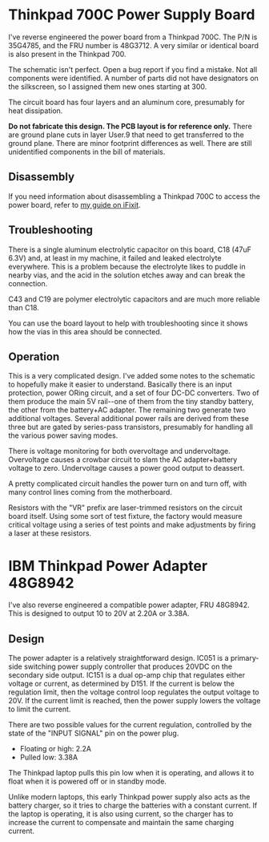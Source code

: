 # Thinkpad 700C Power Supply Board

I've reverse engineered the power board from a Thinkpad 700C. The P/N is 35G4785, and the FRU number is 48G3712. A very similar or identical board is also present in the Thinkpad 700.

The schematic isn't perfect. Open a bug report if you find a mistake. Not all components were identified. A number of parts did not have designators on the silkscreen, so I assigned them new ones starting at 300.

The circuit board has four layers and an aluminum core, presumably for heat dissipation.

**Do not fabricate this design. The PCB layout is for reference only.** There are ground plane cuts in layer User.9 that need to get transferred to the ground plane. There are minor footprint differences as well. There are still unidentified components in the bill of materials.

## Disassembly

If you need information about disassembling a Thinkpad 700C to access the power board, refer to [my guide on iFixit](https://www.ifixit.com/Guide/IBM+Thinkpad+700C+Disassembly/173038).

## Troubleshooting

There is a single aluminum electrolytic capacitor on this board, C18 (47uF 6.3V) and, at least in my machine, it failed and leaked electrolyte everywhere. This is a problem because the electrolyte likes to puddle in nearby vias, and the acid in the solution etches away and can break the connection.

C43 and C19 are polymer electrolytic capacitors and are much more reliable than C18.

You can use the board layout to help with troubleshooting since it shows how the vias in this area should be connected.

## Operation

This is a very complicated design. I've added some notes to the schematic to hopefully make it easier to understand. Basically there is an input protection, power ORing circuit, and a set of four DC-DC converters. Two of them produce the main 5V rail--one of them from the tiny standby battery, the other from the battery+AC adapter. The remaining two generate two additional voltages. Several additional power rails are derived from these three but are gated by series-pass transistors, presumably for handling all the various power saving modes.

There is voltage monitoring for both overvoltage and undervoltage. Overvoltage causes a crowbar circuit to slam the AC adapter+battery voltage to zero. Undervoltage causes a power good output to deassert.

A pretty complicated circuit handles the power turn on and turn off, with many control lines coming from the motherboard.

Resistors with the "VR" prefix are laser-trimmed resistors on the circuit board itself. Using some sort of test fixture, the factory would measure critical voltage using a series of test points and make adjustments by firing a laser at these resistors.

# IBM Thinkpad Power Adapter 48G8942

I've also reverse engineered a compatible power adapter, FRU 48G8942. This is designed to output 10 to 20V at 2.20A or 3.38A.

## Design

The power adapter is a relatively straightforward design. IC051 is a primary-side switching power supply controller that produces 20VDC on the secondary side output. IC151 is a dual op-amp chip that regulates either voltage or current, as determined by D151. If the current is below the regulation limit, then the voltage control loop regulates the output voltage to 20V. If the current limit is reached, then the power supply lowers the voltage to limit the current.

There are two possible values for the current regulation, controlled by the state of the "INPUT SIGNAL" pin on the power plug.

* Floating or high: 2.2A
* Pulled low: 3.38A

The Thinkpad laptop pulls this pin low when it is operating, and allows it to float when it is powered off or in standby mode.

Unlike modern laptops, this early Thinkpad power supply also acts as the battery charger, so it tries to charge the batteries with a constant current. If the laptop is operating, it is also using current, so the charger has to increase the current to compensate and maintain the same charging current.
